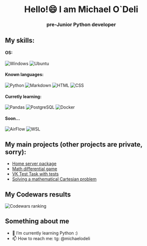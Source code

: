 <h1 align='center'>Hello!😄 I am Michael O`Deli </h1>
<h3 align='center'>pre-Junior Python developer</h1>

## My skills:   
#### OS:
![Windows](https://img.shields.io/badge/Windows-0078D6?style=for-the-badge&logo=windows&logoColor=white)
![Ubuntu](https://img.shields.io/badge/Ubuntu-E95420?style=for-the-badge&logo=ubuntu&logoColor=white)
#### Known languages:
![Python](https://img.shields.io/badge/python-3670A0?style=for-the-badge&logo=python&logoColor=ffdd54)
![Markdown](https://img.shields.io/badge/Markdown-000000?style=for-the-badge&logo=markdown&logoColor=white)
![HTML](https://img.shields.io/badge/HTML-239120?style=for-the-badge&logo=html5&logoColor=white)
![CSS](https://img.shields.io/badge/CSS-239120?&style=for-the-badge&logo=css3&logoColor=white)
#### Curretly learning:
![Pandas](https://img.shields.io/badge/pandas%20-%23150458.svg?&style=for-the-badge&logo=pandas&logoColor=white)
![PostgreSQL](https://img.shields.io/badge/PostgreSQL-316192?style=for-the-badge&logo=postgresql&logoColor=white)
![Docker](https://img.shields.io/badge/docker-%230db7ed.svg?style=for-the-badge&logo=docker&logoColor=white)
#### Soon...
![AirFlow](https://img.shields.io/badge/Airflow-017CEE?style=for-the-badge&logo=Apache%20Airflow&logoColor=white)
![WSL](https://img.shields.io/badge/WSL-0a97f5?style=for-the-badge&logo=linux&logoColor=white)

## My main projects (other projects are private, sorry):
- [Home server package](https://github.com/users/MichaelODeli/projects/3)
- [Math differential game](https://github.com/MichaelODeli/py_shofer-killer)
- [VK Test Task with tests](https://github.com/MichaelODeli/py_vk-test-task)
- [Solving a mathematical Cartesian problem](https://github.com/MichaelODeli/py_dekart-math)

## My Codewars results
![Codewars ranking](https://www.codewars.com/users/MichaelODeli/badges/small)

## Something about me

- 🌱 I’m currently learning Python :)
- 📫 How to reach me: tg: @michaelodeli

